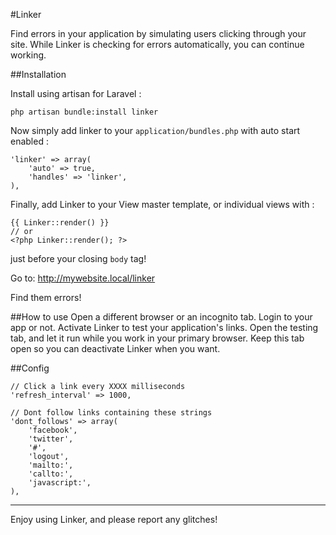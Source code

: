 #Linker

Find errors in your application by simulating users clicking through your site.
While Linker is checking for errors automatically, you can continue working.

##Installation

Install using artisan for Laravel :

	php artisan bundle:install linker

Now simply add linker to your `application/bundles.php` with auto start enabled :

    'linker' => array(
        'auto' => true,
        'handles' => 'linker',
    ),

Finally, add Linker to your View master template, or individual views with :

    {{ Linker::render() }}
    // or
	<?php Linker::render(); ?>

just before your closing `body` tag!

Go to: http://mywebsite.local/linker

Find them errors!

##How to use
Open a different browser or an incognito tab.
Login to your app or not.
Activate Linker to test your application's links.
Open the testing tab, and let it run while you work in your primary browser.
Keep this tab open so you can deactivate Linker when you want.

##Config

    // Click a link every XXXX milliseconds
    'refresh_interval' => 1000,

    // Dont follow links containing these strings
    'dont_follows' => array(
        'facebook',
        'twitter',
        '#',
        'logout',
        'mailto:',
        'callto:',
        'javascript:',
    ),


---

Enjoy using Linker, and please report any glitches!
